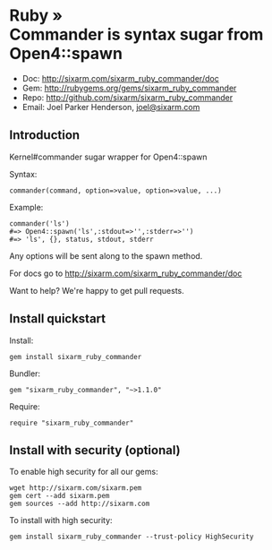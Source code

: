# Ruby » <br> Commander is syntax sugar from Open4::spawn

* Doc: <http://sixarm.com/sixarm_ruby_commander/doc>
* Gem: <http://rubygems.org/gems/sixarm_ruby_commander>
* Repo: <http://github.com/sixarm/sixarm_ruby_commander>
* Email: Joel Parker Henderson, <joel@sixarm.com>


## Introduction

Kernel#commander sugar wrapper for Open4::spawn

Syntax:

    commander(command, option=>value, option=>value, ...)

Example:

    commander('ls')
    #=> Open4::spawn('ls',:stdout=>'',:stderr=>'')
    #=> 'ls', {}, status, stdout, stderr

Any options will be sent along to the spawn method.

For docs go to <http://sixarm.com/sixarm_ruby_commander/doc>

Want to help? We're happy to get pull requests.


## Install quickstart

Install:

    gem install sixarm_ruby_commander

Bundler:

    gem "sixarm_ruby_commander", "~>1.1.0"

Require:

    require "sixarm_ruby_commander"


## Install with security (optional)

To enable high security for all our gems:

    wget http://sixarm.com/sixarm.pem
    gem cert --add sixarm.pem
    gem sources --add http://sixarm.com

To install with high security:

    gem install sixarm_ruby_commander --trust-policy HighSecurity
